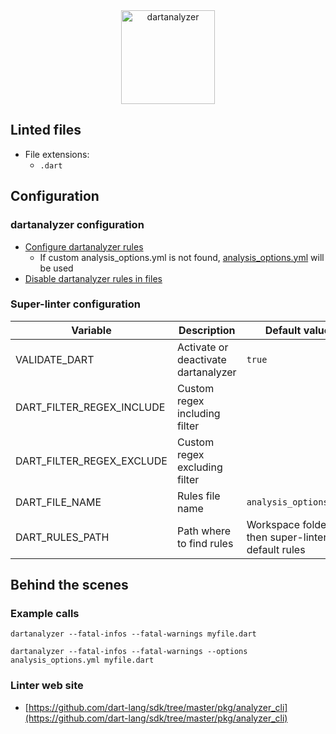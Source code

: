 <!-- markdownlint-disable MD033 MD041 -->
<!-- Generated by .automation/build.py, please do not update manually -->

<div align="center">
  <a href="https://github.com/dart-lang/sdk/tree/master/pkg/analyzer_cli" target="blank" title="Visit linter Web Site">
    <img src="https://manifesto.co.uk/wp-content/uploads/2014/08/dart-logo.png" alt="dartanalyzer" height="150px">
  </a>
</div>

## Linted files

- File extensions:
  - `.dart`

## Configuration

### dartanalyzer configuration

- [Configure dartanalyzer rules](https://dart.dev/guides/language/analysis-options#the-analysis-options-file)
  - If custom analysis_options.yml is not found, [analysis_options.yml](https://github.com/nvuillam/super-linter/tree/POC_RefactorInPython/TEMPLATES/analysis_options.yml) will be used
- [Disable dartanalyzer rules in files](https://dart.dev/guides/language/analysis-options#suppressing-rules-for-a-file)

### Super-linter configuration

| Variable | Description | Default value |
| ----------------- | -------------- | -------------- |
| VALIDATE_DART | Activate or deactivate dartanalyzer | `true` |
| DART_FILTER_REGEX_INCLUDE | Custom regex including filter |  |
| DART_FILTER_REGEX_EXCLUDE | Custom regex excluding filter |  |
| DART_FILE_NAME | Rules file name | `analysis_options.yml` |
| DART_RULES_PATH | Path where to find rules | Workspace folder, then super-linter default rules |

## Behind the scenes

### Example calls

```shell
dartanalyzer --fatal-infos --fatal-warnings myfile.dart
```

```shell
dartanalyzer --fatal-infos --fatal-warnings --options analysis_options.yml myfile.dart
```

### Linter web site
- [https://github.com/dart-lang/sdk/tree/master/pkg/analyzer_cli](https://github.com/dart-lang/sdk/tree/master/pkg/analyzer_cli)

